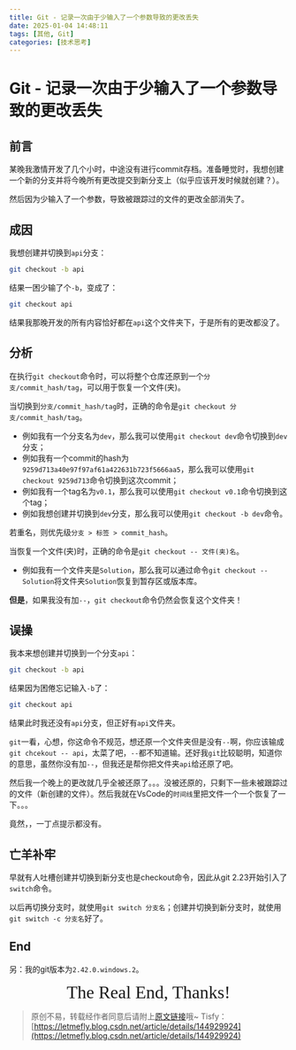 ```yaml
---
title: Git - 记录一次由于少输入了一个参数导致的更改丢失
date: 2025-01-04 14:48:11
tags: [其他, Git]
categories: [技术思考]
---
```


# Git - 记录一次由于少输入了一个参数导致的更改丢失

## 前言

某晚我激情开发了几个小时，中途没有进行commit存档。准备睡觉时，我想创建一个新的分支并将今晚所有更改提交到新分支上（似乎应该开发时候就创建？）。

然后因为少输入了一个参数，导致被跟踪过的文件的更改全部消失了。

## 成因

我想创建并切换到`api`分支：

```bash
git checkout -b api
```

结果一困少输了个`-b`，变成了：

```bash
git checkout api
```

结果我那晚开发的所有内容恰好都在`api`这个文件夹下，于是所有的更改都没了。

## 分析

在执行`git checkout`命令时，可以将整个仓库还原到一个`分支/commit_hash/tag`，可以用于恢复一个文件(夹)。

当切换到`分支/commit_hash/tag`时，正确的命令是`git checkout 分支/commit_hash/tag`。

+ 例如我有一个分支名为`dev`，那么我可以使用`git checkout dev`命令切换到`dev`分支；
+ 例如我有一个commit的hash为`9259d713a40e97f97af61a422631b723f5666aa5`，那么我可以使用`git checkout 9259d713`命令切换到这次commit；
+ 例如我有一个tag名为`v0.1`，那么我可以使用`git checkout v0.1`命令切换到这个tag；
+ 例如我想创建并切换到`dev`分支，那么我可以使用`git checkout -b dev`命令。

若重名，则优先级`分支 > 标签 > commit_hash`。

当恢复一个文件(夹)时，正确的命令是`git checkout -- 文件(夹)名`。

+ 例如我有一个文件夹是`Solution`，那么我可以通过命令`git checkout -- Solution`将文件夹`Solution`恢复到暂存区或版本库。

**但是**，如果我没有加`--`，`git checkout`命令仍然会恢复这个文件夹！

## 误操

我本来想创建并切换到一个分支`api`：

```bash
git checkout -b api
```

结果因为困倦忘记输入`-b`了：

```bash
git checkout api
```

结果此时我还没有`api`分支，但正好有`api`文件夹。

`git`一看，心想，你这命令不规范，想还原一个文件夹但是没有`--`啊，你应该输成`git chcekout -- api`，太菜了吧，`--`都不知道输。还好我`git`比较聪明，知道你的意思，虽然你没有加`--`，但我还是帮你把文件夹`api`给还原了吧。

然后我一个晚上的更改就几乎全被还原了。。。没被还原的，只剩下一些未被跟踪过的文件（新创建的文件）。然后我就在VsCode的`时间线`里把文件一个一个恢复了一下。。。

竟然，，一丁点提示都没有。

## 亡羊补牢

早就有人吐槽创建并切换到新分支也是checkout命令，因此从git 2.23开始引入了`switch`命令。

以后再切换分支时，就使用`git switch 分支名`；创建并切换到新分支时，就使用`git switch -c 分支名`好了。

## End

另：我的git版本为`2.42.0.windows.2`。

<center><font size="6px" face="Ink Free">The Real End, Thanks!</font></center>

> 原创不易，转载经作者同意后请附上[原文链接](https://blog.letmefly.xyz/2025/01/04/Other-Git-record1gitFileLost/)哦~
> Tisfy：[https://letmefly.blog.csdn.net/article/details/144929924](https://letmefly.blog.csdn.net/article/details/144929924)

